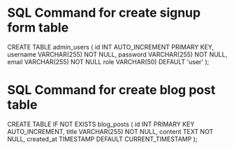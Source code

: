 # SQL Command for create signup form table
CREATE TABLE admin_users (
    id INT AUTO_INCREMENT PRIMARY KEY,
    username VARCHAR(255) NOT NULL,
    password VARCHAR(255) NOT NULL,
    email VARCHAR(255) NOT NULL
    role VARCHAR(50) DEFAULT 'user'
);


# SQL Command for create blog post table
CREATE TABLE IF NOT EXISTS blog_posts (
    id INT PRIMARY KEY AUTO_INCREMENT,
    title VARCHAR(255) NOT NULL,
    content TEXT NOT NULL,
    created_at TIMESTAMP DEFAULT CURRENT_TIMESTAMP
);
